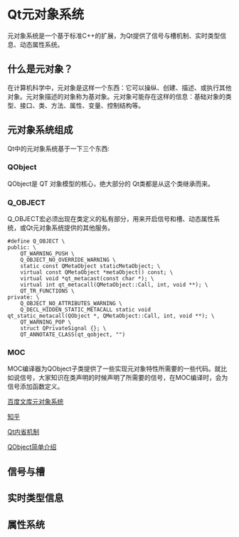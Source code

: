 # Qt元对象系统

元对象系统是一个基于标准C++的扩展，为Qt提供了信号与槽机制、实时类型信息、动态属性系统。

## 什么是元对象？

在计算机科学中，元对象是这样一个东西：它可以操纵、创建、描述、或执行其他对象。元对象描述的对象称为基对象。元对象可能存在这样的信息：基础对象的类型、接口、类、方法、属性、变量、控制结构等。

## 元对象系统组成

Qt中的元对象系统基于一下三个东西:

### QObject

QObject是 QT 对象模型的核心，绝大部分的 Qt类都是从这个类继承而来。

### Q_OBJECT

Q_OBJECT宏必须出现在类定义的私有部分，用来开启信号和槽、动态属性系统，或Qt元对象系统提供的其他服务。

```jade
#define Q_OBJECT \
public: \
    QT_WARNING_PUSH \
    Q_OBJECT_NO_OVERRIDE_WARNING \
    static const QMetaObject staticMetaObject; \
    virtual const QMetaObject *metaObject() const; \
    virtual void *qt_metacast(const char *); \
    virtual int qt_metacall(QMetaObject::Call, int, void **); \
    QT_TR_FUNCTIONS \
private: \
    Q_OBJECT_NO_ATTRIBUTES_WARNING \
    Q_DECL_HIDDEN_STATIC_METACALL static void qt_static_metacall(QObject *, QMetaObject::Call, int, void **); \
    QT_WARNING_POP \
    struct QPrivateSignal {}; \
    QT_ANNOTATE_CLASS(qt_qobject, "")
```



### MOC

MOC编译器为QObject子类提供了一些实现元对象特性所需要的一些代码。就比如说信号，大家知识在类声明的时候声明了所需要的信号，在MOC编译时，会为信号添加函数定义。

[百度文库元对象系统](https://wenku.baidu.com/view/00c9dfa2cf22bcd126fff705cc17552707225e01.html)

[知乎](https://zhuanlan.zhihu.com/p/425820672)

[Qt内省机制](https://blog.csdn.net/wanywhn/article/details/80293581)

[QObject简单介绍](https://blog.csdn.net/aidem_brown/article/details/80236188)



## 信号与槽

## 实时类型信息

## 属性系统